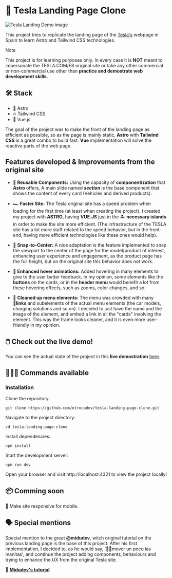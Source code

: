 
# 🚗 Tesla Landing Page Clone

![Tesla Landing Demo image](/public/readme_cover.avif)

This project tries to replicate the landing page of the [Tesla's](tesla.com/es_ES) webpage in Spain to learn Astro and Tailwind CSS technologies.

> [!NOTE]
> This project is for learning purposes only. In every case it is **NOT** meant to impersonate the TESLA.COM/ES original site or take any other commercial or non-commercial use other than **practice and demostrate web development skills.**

## 🛠️ Stack
- 🚀 Astro
- 🔥 Tailwind CSS
- 💚 Vue.js

The goal of the project was to make the front of the landing page as efficient as possible, so as the page is mainly static, **Astro** with **Tailwind CSS** is a great combo to build fast. **Vue** implementation will solve the reactive parts of the web page.

## Features developed & Improvements from the original site

- 🧩 **Reusable Components:** Using the capacity of **componentization** that **Astro** offers, A main slide named **_section_** is the base component that shows the content of every card (Vehicles and derived products).

- 🏎️ **Faster Site:** The Tesla original site has a speed problem when loading for the first time (at least when creating the project). I created my project with **ASTRO**, having **VUE.JS** just in the 🏝️ **necessary islands** in order to make the site more efficient. (The infrastructure of the TESLA site has a lot more staff related to the speed behavior, but in the front-end, having more efficient technologies like these ones would help).

- 🌟 **Snap-to-Center:** A nice adaptation is the feature implemented to snap the viewport to the center of the page for the model/product of interest, enhancing user experience and engagement, as the product page has the full height, but on the original site this behavior does not work.

- 🎈 **Enhanced hover animations:** Added hovering in many elements to give to the user better feedback. In my opinion, some elements like the **buttons** on the cards, or in the **header menu** would benefit a lot from these hovering effects, such as zooms, color changes, and so.

- 🧹 **Cleaned up menu elements:** The menu was crowded with many 🔗**links** and subelements of the actual menu elements (the car models, charging solutions and so on). I decided to just have the name and the image of the element, and embed a link in all the "cards" involving the element. This way the frame looks cleaner, and it is even more user-friendly in my opinion.

## 🖱️ Check out the live demo!

You can see the actual state of the project in this **live demostration** [here](https://tesla-landing.otroca.dev/).

## 👨🏻‍💻 Commands available

### Installation

Clone the repository:

    git clone https://github.com/otrocadev/tesla-landing-page-clone.git

Navigate to the project directory:

    cd tesla-landing-page-clone

Install dependencies:

    npm install

Start the development server:

    npm run dev

Open your browser and visit http://localhost:4321 to view the project locally!

## 📦 Comming soon

📝 Make site responsive for mobile.

## 🗣️ Special mentions

Special mention to the great **@midudev**, witch original tutorial on the previous landing page is the base of this project. After his first implementation, I decided to, as he would say, '🖐🏻mover un poco las manitas', and continue the project adding components, behaviours and trying to enhance the UX from the original Tesla site.

🔗 [**Midudev's tutorial**](https://www.youtube.com/watch?v=S_oLr_np4S8)
